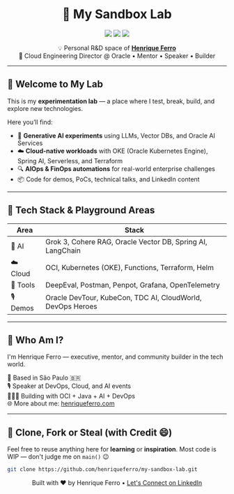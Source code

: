 <h1 align="center">🧪 My Sandbox Lab</h1>

<p align="center">
  <img src="https://img.shields.io/badge/AI-native-%23007FFF?style=for-the-badge&logo=oracle" />
  <img src="https://img.shields.io/badge/Kubernetes_on_OCI-blue?style=for-the-badge&logo=kubernetes&logoColor=white" />
  <img src="https://img.shields.io/badge/Spring%20AI-powered-%23007396?style=for-the-badge&logo=spring" />
</p>

<p align="center">
  💡 Personal R&D space of <a href="https://www.henriqueferro.com" target="_blank"><b>Henrique Ferro</b></a><br>
  🚀 Cloud Engineering Director @ Oracle • Mentor • Speaker • Builder
</p>

---

## 👋 Welcome to My Lab

This is my **experimentation lab** — a place where I test, break, build, and explore new technologies.

Here you’ll find:

- 🤖 **Generative AI experiments** using LLMs, Vector DBs, and Oracle AI Services
- ☁️ **Cloud-native workloads** with OKE (Oracle Kubernetes Engine), Spring AI, Serverless, and Terraform
- 🔍 **AIOps & FinOps automations** for real-world enterprise challenges
- 📦 Code for demos, PoCs, technical talks, and LinkedIn content

---

## 🔧 Tech Stack & Playground Areas

| Area | Stack |
|------|-------|
| 🧠 AI | Grok 3, Cohere RAG, Oracle Vector DB, Spring AI, LangChain |
| ☁️ Cloud | OCI, Kubernetes (OKE), Functions, Terraform, Helm |
| 🧪 Tools | DeepEval, Postman, Penpot, Grafana, OpenTelemetry |
| 🎙️ Demos | Oracle DevTour, KubeCon, TDC AI, CloudWorld, DevOps Heroes |

---

## 🧭 Who Am I?

I'm Henrique Ferro — executive, mentor, and community builder in the tech world.

📌 Based in São Paulo 🇧🇷  
🎙️ Speaker at DevOps, Cloud, and AI events  
👨🏻‍💻 Building with OCI + Java + AI + DevOps  
🌐 More about me: [henriqueferro.com](https://www.henriqueferro.com)

---

## 🧰 Clone, Fork or Steal (with Credit 😄)

Feel free to reuse anything here for **learning** or **inspiration**. Most code is WIP — don't judge me on `main()` 😉

```bash
git clone https://github.com/henriqueferro/my-sandbox-lab.git
```
<p align="center">
  Built with ❤️ by Henrique Ferro • <a href="https://www.linkedin.com/in/henriqueferro">Let's Connect on LinkedIn</a>
</p>
